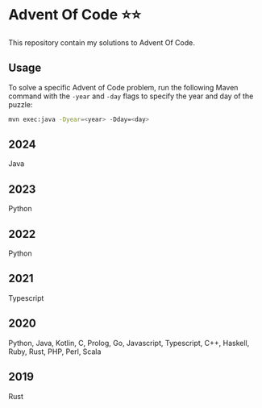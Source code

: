 # Advent Of Code ⭐⭐

This repository contain my solutions to Advent Of Code.

## Usage

To solve a specific Advent of Code problem, run the following Maven command with the `-year` and `-day` flags to specify the year and day of the puzzle:

```bash
mvn exec:java -Dyear=<year> -Dday=<day>
```

## 2024

Java

## 2023

Python

## 2022

Python

## 2021

Typescript

## 2020

Python, Java, Kotlin, C, Prolog, Go, Javascript, Typescript, C++, Haskell, Ruby, Rust, PHP, Perl, Scala

## 2019

Rust
